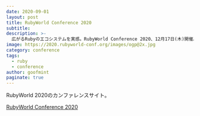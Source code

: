 ```yaml
---
date: 2020-09-01
layout: post
title: RubyWorld Conference 2020
subtitle: 
description: >-
  広がるRubyのエコシステムを実感。RubyWorld Conference 2020、12月17日(木)開催。
image: https://2020.rubyworld-conf.org/images/ogp@2x.jpg
category: conference
tags:
  - ruby
  - conference
author: goofmint
paginate: true
---
```

RubyWorld 2020のカンファレンスサイト。

[RubyWorld Conference 2020](https://2020.rubyworld-conf.org/ja/)
